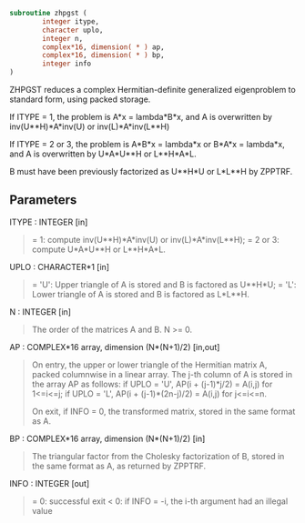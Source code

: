 ```fortran
subroutine zhpgst (
        integer itype,
        character uplo,
        integer n,
        complex*16, dimension( * ) ap,
        complex*16, dimension( * ) bp,
        integer info
)
```

ZHPGST reduces a complex Hermitian-definite generalized
eigenproblem to standard form, using packed storage.

If ITYPE = 1, the problem is A\*x = lambda\*B\*x,
and A is overwritten by inv(U\*\*H)\*A\*inv(U) or inv(L)\*A\*inv(L\*\*H)

If ITYPE = 2 or 3, the problem is A\*B\*x = lambda\*x or
B\*A\*x = lambda\*x, and A is overwritten by U\*A\*U\*\*H or L\*\*H\*A\*L.

B must have been previously factorized as U\*\*H\*U or L\*L\*\*H by ZPPTRF.

## Parameters
ITYPE : INTEGER [in]
> = 1: compute inv(U\*\*H)\*A\*inv(U) or inv(L)\*A\*inv(L\*\*H);
> = 2 or 3: compute U\*A\*U\*\*H or L\*\*H\*A\*L.

UPLO : CHARACTER\*1 [in]
> = 'U':  Upper triangle of A is stored and B is factored as
> U\*\*H\*U;
> = 'L':  Lower triangle of A is stored and B is factored as
> L\*L\*\*H.

N : INTEGER [in]
> The order of the matrices A and B.  N >= 0.

AP : COMPLEX\*16 array, dimension (N\*(N+1)/2) [in,out]
> On entry, the upper or lower triangle of the Hermitian matrix
> A, packed columnwise in a linear array.  The j-th column of A
> is stored in the array AP as follows:
> if UPLO = 'U', AP(i + (j-1)\*j/2) = A(i,j) for 1<=i<=j;
> if UPLO = 'L', AP(i + (j-1)\*(2n-j)/2) = A(i,j) for j<=i<=n.
> 
> On exit, if INFO = 0, the transformed matrix, stored in the
> same format as A.

BP : COMPLEX\*16 array, dimension (N\*(N+1)/2) [in]
> The triangular factor from the Cholesky factorization of B,
> stored in the same format as A, as returned by ZPPTRF.

INFO : INTEGER [out]
> = 0:  successful exit
> < 0:  if INFO = -i, the i-th argument had an illegal value
